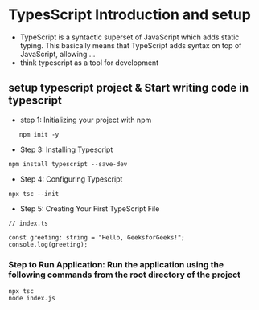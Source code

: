 # TypesScript Introduction and setup 

- TypeScript is a syntactic superset of JavaScript which adds static typing. This basically means that TypeScript adds syntax on top of JavaScript, allowing ...
- think typescript as a tool for development 

## setup typescript project & Start writing code in typescript 
 
 - step 1:  Initializing your project with npm
 ```
    npm init -y 
 ```
- Step 3: Installing Typescript
```
npm install typescript --save-dev 
```
- Step 4: Configuring Typescript
```
npx tsc --init
```

- Step 5: Creating Your First TypeScript File
 ```
// index.ts

const greeting: string = "Hello, GeeksforGeeks!";
console.log(greeting);
 ```

### Step to Run Application: Run the application using the following commands from the root directory of the project

```
npx tsc
node index.js
```